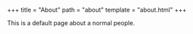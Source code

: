 +++
title = "About"
path = "about"
template = "about.html"
+++

This is a default page about a normal people.